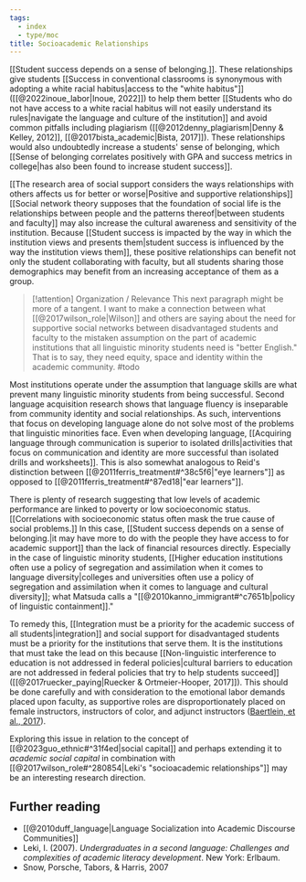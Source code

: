 ```yaml
---
tags:
  - index
  - type/moc
title: Socioacademic Relationships
---
```

[[Student success depends on a sense of belonging.]]. These relationships give students [[Success in conventional classrooms is synonymous with adopting a white racial habitus|access to the "white habitus"]] ([[@2022inoue_labor|Inoue, 2022]]) to help them better [[Students who do not have access to a white racial habitus will not easily understand its rules|navigate the language and culture of the institution]] and avoid common pitfalls including plagiarism ([[@2012denny_plagiarism|Denny & Kelley, 2012]], [[@2017bista_academic|Bista, 2017]]). These relationships would also undoubtedly increase a students' sense of belonging, which [[Sense of belonging correlates positively with GPA and success metrics in college|has also been found to increase student success]].

[[The research area of social support considers the ways relationships with others affects us for better or worse|Positive and supportive relationships]] [[Social network theory supposes that the foundation of social life is the relationships between people and the patterns thereof|between students and faculty]] may also increase the cultural awareness and sensitivity of the institution. Because [[Student success is impacted by the way in which the institution views and presents them|student success is influenced by the way the institution views them]], these positive relationships can benefit not only the student collaborating with faculty, but all students sharing those demographics may benefit from an increasing acceptance of them as a group.

> [!attention] Organization / Relevance
> This next paragraph might be more of a tangent. I want to make a connection between what [[@2017wilson_role|Wilson]] and others are saying about the need for supportive social networks between disadvantaged students and faculty to the mistaken assumption on the part of academic institutions that all linguistic minority students need is "better English." That is to say, they need equity, space and identity within the academic community. #todo

Most institutions operate under the assumption that language skills are what prevent many linguistic minority students from being successful. Second language acquisition research shows that language fluency is inseparable from community identity and social relationships. As such, interventions that focus on developing language alone do not solve most of the problems that linguistic minorities face. Even when developing language, [[Acquiring language through communication is superior to isolated drills|activities that focus on communication and identity are more successful than isolated drills and worksheets]]. This is also somewhat analogous to Reid's distinction between [[@2011ferris_treatment#^38c5f6|"eye learners"]] as opposed to [[@2011ferris_treatment#^87ed18|"ear learners"]].

There is plenty of research suggesting that low levels of academic performance are linked to poverty or low socioeconomic status. [[Correlations with socioeconomic status often mask the true cause of social problems.]] In this case, [[Student success depends on a sense of belonging.|it may have more to do with the people they have access to for academic support]] than the lack of financial resources directly. Especially in the case of linguistic minority students, [[Higher education institutions often use a policy of segregation and assimilation when it comes to language diversity|colleges and universities often use a policy of segregation and assimilation when it comes to language and cultural diversity]]; what Matsuda calls a "[[@2010kanno_immigrant#^c7651b|policy of linguistic containment]]."

To remedy this, [[Integration must be a priority for the academic success of all students|integration]] and social support for disadvantaged students must be a priority for the institutions that serve them. It is the institutions that must take the lead on this because [[Non-linguistic interference to education is not addressed in federal policies|cultural barriers to education are not addressed in federal policies that try to help students succeed]] ([[@2017ruecker_paying|Ruecker & Ortmeier-Hooper, 2017]]). This should be done carefully and with consideration to the emotional labor demands placed upon faculty, as supportive roles are disproportionately placed on female instructors, instructors of color, and adjunct instructors ([Baertlein, et al., 2017](https://docs.google.com/presentation/d/1DpM1sGxZV2MhBXdPVO-XZzaAzo1ct8dBWjVWaVv91wI/edit#slide=id.g276bbfd5d2_0_4)). 

Exploring this issue in relation to the concept of [[@2023guo_ethnic#^31f4ed|social capital]] and perhaps extending it to *academic social capital* in combination with [[@2017wilson_role#^280854|Leki's "socioacademic relationships"]] may be an interesting research direction.


## Further reading
- [[@2010duff_language|Language Socialization into Academic Discourse Communities]]
- Leki, I. (2007). *Undergraduates in a second language: Challenges and complexities of academic literacy development*. New York: Erlbaum.
- Snow, Porsche, Tabors, & Harris, 2007
